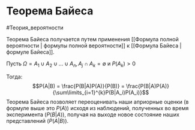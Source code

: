 # Теорема Байеса
#Теория_вероятности 

Теорема Байеса получается путем применения [[Формула полной вероятности | формулы полной вероятности]] к [[Формула Байеса | формуле Байеса]]. 

Пусть $\Omega = A_1 \cup A_2 \cup \dots \cup A_n, A_j \cap A_k = \emptyset$ и $P(A_k)>0$

Тогда:
$$P(A|B) = \frac{P(B|A)P(A)}{P(B)} = \frac{P(B|A)P(A)}{\sum\limits_{i=1}^{k}P(B|A_i)P(A_i)}$$
Теорема Байеса позволяет переоценивать наши априорные оценки (в формуле выше это $P(A)$) исходя из наблюдений, полученных во время эксперимента ($P(B|A)$), получая на выходе новое состояние наших представлений ($P(A|B)$).